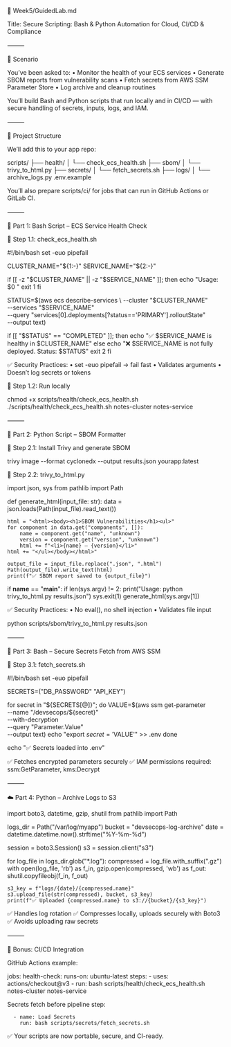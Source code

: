 📁 Week5/GuidedLab.md

Title: Secure Scripting: Bash & Python Automation for Cloud, CI/CD & Compliance

⸻

🧪 Scenario

You’ve been asked to:
	•	Monitor the health of your ECS services
	•	Generate SBOM reports from vulnerability scans
	•	Fetch secrets from AWS SSM Parameter Store
	•	Log archive and cleanup routines

You’ll build Bash and Python scripts that run locally and in CI/CD — with secure handling of secrets, inputs, logs, and IAM.

⸻

🧱 Project Structure

We’ll add this to your app repo:

scripts/
├── health/
│   └── check_ecs_health.sh
├── sbom/
│   └── trivy_to_html.py
├── secrets/
│   └── fetch_secrets.sh
├── logs/
│   └── archive_logs.py
.env.example

You’ll also prepare scripts/ci/ for jobs that can run in GitHub Actions or GitLab CI.

⸻

🐚 Part 1: Bash Script – ECS Service Health Check

🔹 Step 1.1: check_ecs_health.sh

#!/bin/bash
set -euo pipefail

CLUSTER_NAME="${1:-}"
SERVICE_NAME="${2:-}"

if [[ -z "$CLUSTER_NAME" || -z "$SERVICE_NAME" ]]; then
  echo "Usage: $0 <cluster-name> <service-name>"
  exit 1
fi

STATUS=$(aws ecs describe-services \
  --cluster "$CLUSTER_NAME" \
  --services "$SERVICE_NAME" \
  --query "services[0].deployments[?status=='PRIMARY'].rolloutState" \
  --output text)

if [[ "$STATUS" == "COMPLETED" ]]; then
  echo "✅ $SERVICE_NAME is healthy in $CLUSTER_NAME"
else
  echo "❌ $SERVICE_NAME is not fully deployed. Status: $STATUS"
  exit 2
fi

✅ Security Practices:
	•	set -euo pipefail → fail fast
	•	Validates arguments
	•	Doesn’t log secrets or tokens

🔹 Step 1.2: Run locally

chmod +x scripts/health/check_ecs_health.sh
./scripts/health/check_ecs_health.sh notes-cluster notes-service


⸻

🐍 Part 2: Python Script – SBOM Formatter

🔹 Step 2.1: Install Trivy and generate SBOM

trivy image --format cyclonedx --output results.json yourapp:latest

🔹 Step 2.2: trivy_to_html.py

import json, sys
from pathlib import Path

def generate_html(input_file: str):
    data = json.loads(Path(input_file).read_text())

    html = "<html><body><h1>SBOM Vulnerabilities</h1><ul>"
    for component in data.get("components", []):
        name = component.get("name", "unknown")
        version = component.get("version", "unknown")
        html += f"<li>{name} – {version}</li>"
    html += "</ul></body></html>"

    output_file = input_file.replace(".json", ".html")
    Path(output_file).write_text(html)
    print(f"✅ SBOM report saved to {output_file}")

if __name__ == "__main__":
    if len(sys.argv) != 2:
        print("Usage: python trivy_to_html.py results.json")
        sys.exit(1)
    generate_html(sys.argv[1])

✅ Security Practices:
	•	No eval(), no shell injection
	•	Validates file input

python scripts/sbom/trivy_to_html.py results.json


⸻

🔐 Part 3: Bash – Secure Secrets Fetch from AWS SSM

🔹 Step 3.1: fetch_secrets.sh

#!/bin/bash
set -euo pipefail

SECRETS=("DB_PASSWORD" "API_KEY")

for secret in "${SECRETS[@]}"; do
  VALUE=$(aws ssm get-parameter \
    --name "/devsecops/${secret}" \
    --with-decryption \
    --query "Parameter.Value" \
    --output text)
  echo "export $secret='$VALUE'" >> .env
done

echo "✅ Secrets loaded into .env"

✅ Fetches encrypted parameters securely
✅ IAM permissions required: ssm:GetParameter, kms:Decrypt

⸻

☁️ Part 4: Python – Archive Logs to S3

import boto3, datetime, gzip, shutil
from pathlib import Path

logs_dir = Path("/var/log/myapp")
bucket = "devsecops-log-archive"
date = datetime.datetime.now().strftime("%Y-%m-%d")

session = boto3.Session()
s3 = session.client("s3")

for log_file in logs_dir.glob("*.log"):
    compressed = log_file.with_suffix(".gz")
    with open(log_file, 'rb') as f_in, gzip.open(compressed, 'wb') as f_out:
        shutil.copyfileobj(f_in, f_out)

    s3_key = f"logs/{date}/{compressed.name}"
    s3.upload_file(str(compressed), bucket, s3_key)
    print(f"✅ Uploaded {compressed.name} to s3://{bucket}/{s3_key}")

✅ Handles log rotation
✅ Compresses locally, uploads securely with Boto3
✅ Avoids uploading raw secrets

⸻

🧪 Bonus: CI/CD Integration

GitHub Actions example:

jobs:
  health-check:
    runs-on: ubuntu-latest
    steps:
      - uses: actions/checkout@v3
      - run: bash scripts/health/check_ecs_health.sh notes-cluster notes-service

Secrets fetch before pipeline step:

      - name: Load Secrets
        run: bash scripts/secrets/fetch_secrets.sh

✅ Your scripts are now portable, secure, and CI-ready.
